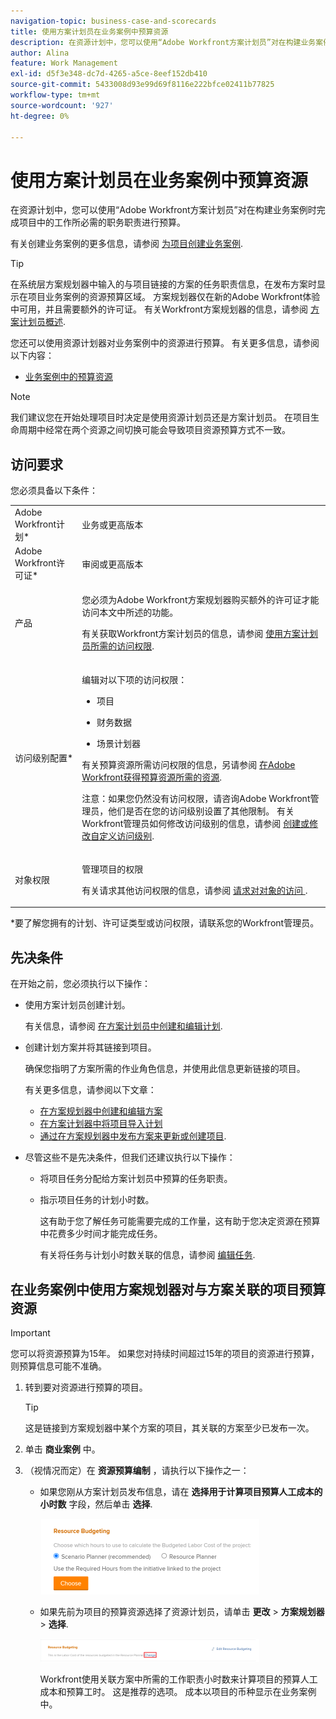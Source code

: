 ```yaml
---
navigation-topic: business-case-and-scorecards
title: 使用方案计划员在业务案例中预算资源
description: 在资源计划中，您可以使用“Adobe Workfront方案计划员”对在构建业务案例时完成项目中的工作所必需的职务职责进行预算。
author: Alina
feature: Work Management
exl-id: d5f3e348-dc7d-4265-a5ce-8eef152db410
source-git-commit: 5433008d93e99d69f8116e222bfce02411b77825
workflow-type: tm+mt
source-wordcount: '927'
ht-degree: 0%

---
```


# 使用方案计划员在业务案例中预算资源

<!--drafted for the Budgeted Hours story: 

<span class="preview">The highlighted information on this page refers to functionality not yet generally available. It is available only in the Preview environment.</span> -->

在资源计划中，您可以使用“Adobe Workfront方案计划员”对在构建业务案例时完成项目中的工作所必需的职务职责进行预算。

有关创建业务案例的更多信息，请参阅 [为项目创建业务案例](../../../manage-work/projects/define-a-business-case/create-business-case.md).

>[!TIP]
>
>在系统层方案规划器中输入的与项目链接的方案的任务职责信息，在发布方案时显示在项目业务案例的资源预算区域。 方案规划器仅在新的Adobe Workfront体验中可用，并且需要额外的许可证。 有关Workfront方案规划器的信息，请参阅 [方案计划员概述](../../../scenario-planner/scenario-planner-overview.md).

您还可以使用资源计划器对业务案例中的资源进行预算。 有关更多信息，请参阅以下内容：

* [业务案例中的预算资源](../../../manage-work/projects/define-a-business-case/budget-resources-in-business-case.md)

<!--* [Budget resources by project in the Resource Planner](../../../resource-mgmt/resource-planning/budget-by-project-resource-planner-d.md)-->

>[!NOTE]
>
>我们建议您在开始处理项目时决定是使用资源计划员还是方案计划员。 在项目生命周期中经常在两个资源之间切换可能会导致项目资源预算方式不一致。

## 访问要求

您必须具备以下条件：

<table style="table-layout:auto"> 
 <col> 
 </col> 
 <col> 
 </col> 
 <tbody> 
  <tr> 
   <td role="rowheader">Adobe Workfront计划*</td> 
   <td> <p>业务或更高版本</p> </td> 
  </tr> 
  <tr> 
   <td role="rowheader">Adobe Workfront许可证*</td> 
   <td> <p>审阅或更高版本</p> </td> 
  </tr> 
  <tr> 
   <td role="rowheader">产品</td> 
   <td> <p>您必须为Adobe Workfront方案规划器购买额外的许可证才能访问本文中所述的功能。</p> <p>有关获取Workfront方案计划员的信息，请参阅 <a href="../../../scenario-planner/access-needed-to-use-sp.md" class="MCXref xref">使用方案计划员所需的访问权限</a>. </p> </td> 
  </tr> 
  <tr> 
   <td role="rowheader">访问级别配置*</td> 
   <td> <p>编辑对以下项的访问权限： </p> 
    <ul> 
     <li> <p>项目</p> </li> 
     <li> <p>财务数据</p> </li> 
     <li> <p>场景计划器 </p> </li> 
    </ul> <p>有关预算资源所需访问权限的信息，另请参阅 <a href="../../../resource-mgmt/resource-planning/access-needed-to-budget-resources.md" class="MCXref xref">在Adobe Workfront获得预算资源所需的资源</a>.</p> <p>注意：如果您仍然没有访问权限，请咨询Adobe Workfront管理员，他们是否在您的访问级别设置了其他限制。 有关Workfront管理员如何修改访问级别的信息，请参阅 <a href="../../../administration-and-setup/add-users/configure-and-grant-access/create-modify-access-levels.md" class="MCXref xref">创建或修改自定义访问级别</a>.</p> </td> 
  </tr> 
  <tr> 
   <td role="rowheader">对象权限</td> 
   <td> <p>管理项目的权限</p> <p>有关请求其他访问权限的信息，请参阅 <a href="../../../workfront-basics/grant-and-request-access-to-objects/request-access.md" class="MCXref xref">请求对对象的访问 </a>.</p> </td> 
  </tr> 
 </tbody> 
</table>

&#42;要了解您拥有的计划、许可证类型或访问权限，请联系您的Workfront管理员。

## 先决条件

在开始之前，您必须执行以下操作：

* 使用方案计划员创建计划。

   有关信息，请参阅 [在方案计划员中创建和编辑计划](../../../scenario-planner/create-and-edit-plans.md).

* 创建计划方案并将其链接到项目。

   确保您指明了方案所需的作业角色信息，并使用此信息更新链接的项目。

   有关更多信息，请参阅以下文章：

   * [在方案规划器中创建和编辑方案](../../../scenario-planner/create-and-edit-initiatives.md)
   * [在方案计划器中将项目导入计划](../../../scenario-planner/import-projects-to-plans.md)
   * [通过在方案规划器中发布方案来更新或创建项目](../../../scenario-planner/publish-scenarios-update-projects.md).

* 尽管这些不是先决条件，但我们还建议执行以下操作：

   * 将项目任务分配给方案计划员中预算的任务职责。
   * 指示项目任务的计划小时数。

      这有助于您了解任务可能需要完成的工作量，这有助于您决定资源在预算中花费多少时间才能完成任务。

      有关将任务与计划小时数关联的信息，请参阅 [编辑任务](../../../manage-work/tasks/manage-tasks/edit-tasks.md).

## 在业务案例中使用方案规划器对与方案关联的项目预算资源

>[!IMPORTANT]
您可以将资源预算为15年。 如果您对持续时间超过15年的项目的资源进行预算，则预算信息可能不准确。
<!--
><MadCap:conditionalText data-mc-conditions="QuicksilverOrClassic.Draft mode">>
>(is this still accurate for the Scenario Planner?)>
></MadCap:conditionalText>>
>-->


1. 转到要对资源进行预算的项目。

   >[!TIP]
   这是链接到方案规划器中某个方案的项目，其关联的方案至少已发布一次。

1. 单击 **商业案例** 中。
1. （视情况而定）在 **资源预算编制** ，请执行以下操作之一：

   * 如果您刚从方案计划员发布信息，请在 **选择用于计算项目预算人工成本的小时数** 字段，然后单击 **选择**.

      ![](assets/business-case-sp-selected-with-choose-button-350x121.png)

   * 如果先前为项目的预算资源选择了资源计划员，请单击 **更改** > **方案规划器** > **选择**.

      ![](assets/business-case-rp-selected-change-option-to-switch-to-sp-highlighted-350x37.png)

      Workfront使用关联方案中所需的工作职责小时数来计算项目的预算人工成本和预算工时。 这是推荐的选项。 成本以项目的币种显示在业务案例中。

      <!--drafted for Budgeted Hours:
   <span class="preview">在复制项目时，如果选择将预算小时数复制到新项目，则使用方案计划员预算的小时数将不会复制到新项目。 只复制资源计划员中预算的小时数。 有关更多信息，请参阅 [复制项目](../manage-projects/copy-project.md)</span>
—>

   >[!IMPORTANT]
   使用方案计划员对项目的资源进行预算时，预算的人工成本会显示在Workfront的以下区域：
   * 业务案例的资源预算区域
   * 系统层方案计划员作为链接到项目的方案的人员成本。 有关更多信息，请参阅 [在方案规划器中创建和编辑方案](../../../scenario-planner/create-and-edit-initiatives.md).


1. （可选）单击 **在方案计划器中查看** 打开包含链接到项目的方案的计划。 这会在新的浏览器选项卡中打开方案规划器。
1. （可选）更新有关计划的信息。 有关更多信息，请参阅 [在方案规划器中创建和编辑方案](../../../scenario-planner/create-and-edit-initiatives.md).

   >[!NOTE]
   在对项目上的“资源预算”区域进行每次更改后，您必须发布该方案才能进行更新。
